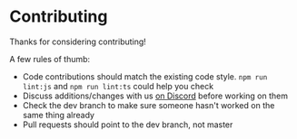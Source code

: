 # Contributing

Thanks for considering contributing!

A few rules of thumb:
- Code contributions should match the existing code style. `npm run lint:js` and `npm run lint:ts` could help you check
- Discuss additions/changes with us [on Discord](https://abal.moe/Eris/invite) before working on them
- Check the dev branch to make sure someone hasn't worked on the same thing already
- Pull requests should point to the dev branch, not master
